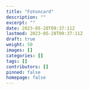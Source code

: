 ```yaml
---
title: "Fotoncard"
description: ""
excerpt: ""
date: 2023-05-28T09:37:11Z
lastmod: 2023-05-28T09:37:11Z
draft: true
weight: 50
images: []
categories: []
tags: []
contributors: []
pinned: false
homepage: false
---
```

